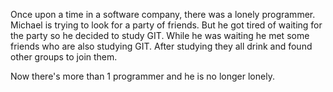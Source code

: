 Once upon a time in a software company, there was a lonely programmer. Michael is trying to look for 
a party of friends. But he got tired of waiting for the party so he decided to study GIT. While 
he was waiting he met some friends who are also studying GIT.  After studying they all drink 
and found other groups to join them.

Now there's more than 1 programmer and he is no longer lonely.
